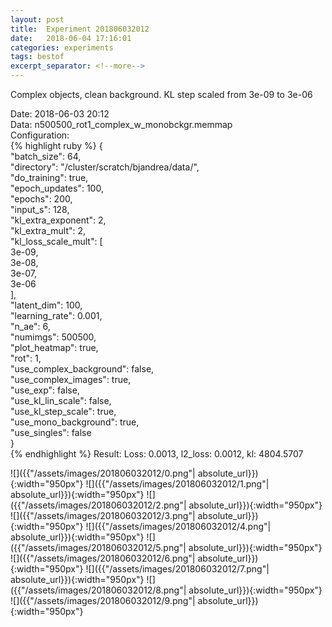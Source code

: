 ```yaml
---
layout: post
title:  Experiment 201806032012
date:   2018-06-04 17:16:01
categories: experiments
tags: bestof
excerpt_separator: <!--more-->
---
```

Complex objects, clean background. KL step scaled from 3e-09 to 3e-06  

 <!--more-->
Date: 2018-06-03 20:12  
Data: n500500_rot1_complex_w_monobckgr.memmap  
Configuration:   
{% highlight ruby %}
{  
    "batch_size": 64,   
    "directory": "/cluster/scratch/bjandrea/data/",   
    "do_training": true,   
    "epoch_updates": 100,   
    "epochs": 200,   
    "input_s": 128,   
    "kl_extra_exponent": 2,   
    "kl_extra_mult": 2,   
    "kl_loss_scale_mult": [  
        3e-09,   
        3e-08,   
        3e-07,   
        3e-06  
    ],   
    "latent_dim": 100,   
    "learning_rate": 0.001,   
    "n_ae": 6,   
    "numimgs": 500500,   
    "plot_heatmap": true,   
    "rot": 1,   
    "use_complex_background": false,   
    "use_complex_images": true,   
    "use_exp": false,   
    "use_kl_lin_scale": false,   
    "use_kl_step_scale": true,   
    "use_mono_background": true,   
    "use_singles": false  
}  
{% endhighlight %}
Result: Loss: 0.0013, l2_loss: 0.0012, kl: 4804.5707  

![]({{"/assets/images/201806032012/0.png"| absolute_url}}){:width="950px"}
![]({{"/assets/images/201806032012/1.png"| absolute_url}}){:width="950px"}
![]({{"/assets/images/201806032012/2.png"| absolute_url}}){:width="950px"}
![]({{"/assets/images/201806032012/3.png"| absolute_url}}){:width="950px"}
![]({{"/assets/images/201806032012/4.png"| absolute_url}}){:width="950px"}
![]({{"/assets/images/201806032012/5.png"| absolute_url}}){:width="950px"}
![]({{"/assets/images/201806032012/6.png"| absolute_url}}){:width="950px"}
![]({{"/assets/images/201806032012/7.png"| absolute_url}}){:width="950px"}
![]({{"/assets/images/201806032012/8.png"| absolute_url}}){:width="950px"}
![]({{"/assets/images/201806032012/9.png"| absolute_url}}){:width="950px"}
